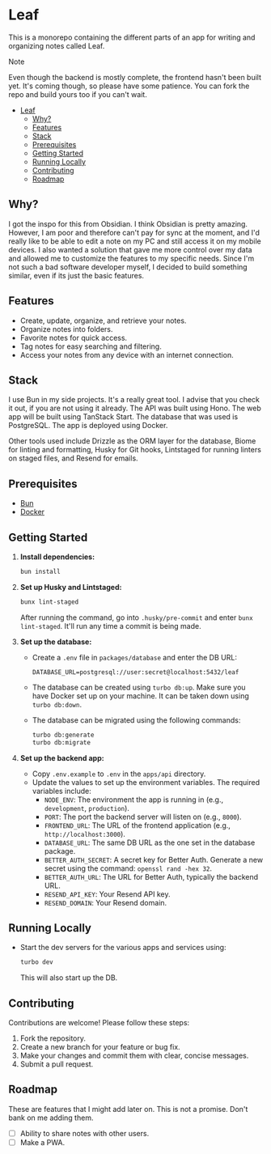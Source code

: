 # Leaf

This is a monorepo containing the different parts of an app for writing and organizing notes called Leaf.

> [!NOTE]
> Even though the backend is mostly complete, the frontend hasn't been built yet. It's coming though, so please have some patience. You can fork the repo and build yours too if you can't wait.

- [Leaf](#leaf)
  - [Why?](#why)
  - [Features](#features)
  - [Stack](#stack)
  - [Prerequisites](#prerequisites)
  - [Getting Started](#getting-started)
  - [Running Locally](#running-locally)
  - [Contributing](#contributing)
  - [Roadmap](#roadmap)

## Why?

I got the inspo for this from Obsidian. I think Obsidian is pretty amazing. However, I am poor and therefore can't pay for sync at the moment, and I'd really like to be able to edit a note on my PC and still access it on my mobile devices. I also wanted a solution that gave me more control over my data and allowed me to customize the features to my specific needs. Since I'm not such a bad software developer myself, I decided to build something similar, even if its just the basic features.

## Features

- Create, update, organize, and retrieve your notes.
- Organize notes into folders.
- Favorite notes for quick access.
- Tag notes for easy searching and filtering.
- Access your notes from any device with an internet connection.

## Stack

I use Bun in my side projects. It's a really great tool. I advise that you check it out, if you are not using it already. The API was built using Hono. The web app will be built using TanStack Start. The database that was used is PostgreSQL. The app is deployed using Docker.

Other tools used include Drizzle as the ORM layer for the database, Biome for linting and formatting, Husky for Git hooks, Lintstaged for running linters on staged files, and Resend for emails.

## Prerequisites

- [Bun](https://bun.sh/)
- [Docker](https://www.docker.com/)

## Getting Started

1. **Install dependencies:**

    ```sh
    bun install
    ```

2. **Set up Husky and Lintstaged:**

    ```sh
    bunx lint-staged
    ```

    After running the command, go into `.husky/pre-commit` and enter `bunx lint-staged`. It'll run any time a commit is being made.

3. **Set up the database:**

    - Create a `.env` file in `packages/database` and enter the DB URL:

        ```env
        DATABASE_URL=postgresql://user:secret@localhost:5432/leaf
        ```

    - The database can be created using `turbo db:up`. Make sure you have Docker set up on your machine. It can be taken down using `turbo db:down`.

    - The database can be migrated using the following commands:

        ```sh
        turbo db:generate
        turbo db:migrate
        ```

4. **Set up the backend app:**

    - Copy `.env.example` to `.env` in the `apps/api` directory.
    - Update the values to set up the environment variables. The required variables include:
        - `NODE_ENV`: The environment the app is running in (e.g., `development`, `production`).
        - `PORT`: The port the backend server will listen on (e.g., `8000`).
        - `FRONTEND_URL`: The URL of the frontend application (e.g., `http://localhost:3000`).
        - `DATABASE_URL`: The same DB URL as the one set in the database package.
        - `BETTER_AUTH_SECRET`: A secret key for Better Auth. Generate a new secret using the command: `openssl rand -hex 32`.
        - `BETTER_AUTH_URL`: The URL for Better Auth, typically the backend URL.
        - `RESEND_API_KEY`: Your Resend API key.
        - `RESEND_DOMAIN`: Your Resend domain.

## Running Locally

- Start the dev servers for the various apps and services using:

    ```sh
    turbo dev
    ```

    This will also start up the DB.

## Contributing

Contributions are welcome! Please follow these steps:

1. Fork the repository.
2. Create a new branch for your feature or bug fix.
3. Make your changes and commit them with clear, concise messages.
4. Submit a pull request.

## Roadmap

These are features that I might add later on. This is not a promise. Don't bank on me adding them.

- [ ] Ability to share notes with other users.
- [ ] Make a PWA.
